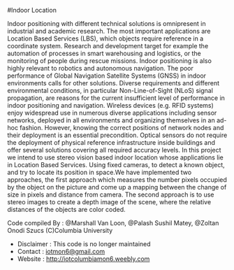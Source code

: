 #Indoor Location 

Indoor positioning with different technical solutions is omnipresent in industrial and academic research. The most important applications are Location Based Services (LBS), 
which objects require reference in a coordinate system. Research and development target for example the automation of processes in smart warehousing and logistics, or the 
monitoring of people during rescue missions. Indoor positioning is also highly relevant to robotics and autonomous navigation. The poor performance of Global Navigation 
Satellite Systems (GNSS) in indoor environments calls for other solutions. Diverse requirements and different environmental conditions, in particular Non-Line-of-Sight 
(NLoS) signal propagation, are reasons for the current insufficient level of performance in indoor positioning and navigation. Wireless devices (e.g. RFID systems) enjoy 
widespread use in numerous diverse applications including sensor networks, deployed in all environments and organizing themselves in an ad-hoc fashion. However, knowing the 
correct positions of network nodes and their deployment is an essential precondition. Optical sensors do not require the deployment of physical reference infrastructure 
inside buildings and offer several solutions covering all required accuracy levels.
In this project we intend to use stereo vision based indoor location whose applications lie in Location Based Services. Using fixed cameras, to detect a known object, and 
try to locate its position in space.We have implemented two approaches, the first approach which measures the number pixels occupied by the object on the picture and come up 
a mapping between the change of size in pixels and distance from camera. The second approach is to use stereo images to create a depth image of the scene, where the relative 
distances of the objects are color coded.

Code compiled By : @Marshall Van Loon, @Palash Sushil Matey, @Zoltan Onodi Szucs
(C)Columbia University

- Disclaimer : This code is no longer maintained
- Contact : iotmon6@gmail.com
- Website : http://iotcolumbiamon6.weebly.com

